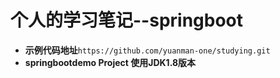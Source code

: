 
# 个人的学习笔记--springboot

- **示例代码地址**`https://github.com/yuanman-one/studying.git`
- **springbootdemo Project 使用JDK1.8版本**


